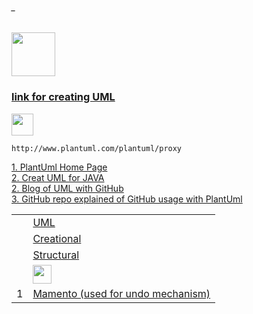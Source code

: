 ###### _

<img src="https://img.shields.io/badge/-JAVA Design Patterns%20-blue" height=70px>

### [link for creating UML</br>](#_)

<img src="https://img.shields.io/badge/Note-Repository%20must%20be%20PUBLIC%20in%20order%20to%20be%20able%20to%20use%20plantuml%20Proxy-brown" height=35px>

```
http://www.plantuml.com/plantuml/proxy
```



[1. PlantUml Home Page](https://plantuml.com/) </br>
[2. Creat UML for JAVA](https://plantuml.com/class-diagram) </br>
[2. Blog of UML with GitHub](https://blog.anoff.io/2018-07-31-diagrams-with-plantuml/) </br>
[3. GitHub repo explained of GitHub usage with PlantUml](https://github.com/jonashackt/plantuml-markdown) </br>


|     |             |
|:---:|:------------------------------| 
|     |[UML](https://github.com/sshalem/JAVA/blob/master/_8_Design_Patterns/UML/README.md)|
|     |[Creational]()  | 
|     |[Structural]()  | 
|     |[<img src="https://img.shields.io/badge/-Behavioural%20-brightgreen" height=30px>](https://github.com/sshalem/JAVA/tree/master/_8_Design_Patterns/Behavioural)  |
|  1  |[Mamento (used for undo mechanism)](https://github.com/sshalem/JAVA/tree/master/_8_Design_Patterns/Behavioural/Mamento)   | 


